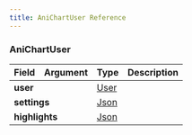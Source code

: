 ```yaml
---
title: AniChartUser Reference
---
```


### AniChartUser
<table>
<thead>
<tr>
<th align="left">Field</th>
<th align="right">Argument</th>
<th align="left">Type</th>
<th align="left">Description</th>
</tr>
</thead>
<tbody>
<tr>
<td colspan="2" valign="top"><strong>user</strong></td>
<td valign="top"><a href="/reference/object/user">User</a></td>
<td></td>
</tr>
<tr>
<td colspan="2" valign="top"><strong>settings</strong></td>
<td valign="top"><a href="/reference/scalar/json">Json</a></td>
<td></td>
</tr>
<tr>
<td colspan="2" valign="top"><strong>highlights</strong></td>
<td valign="top"><a href="/reference/scalar/json">Json</a></td>
<td></td>
</tr>
</tbody>
</table>